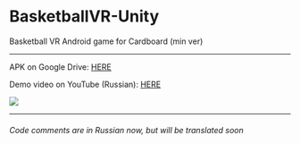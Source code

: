 # BasketballVR-Unity
Basketball VR Android game for Cardboard (min ver)

------------


APK on Google Drive: [HERE](https://drive.google.com/file/d/1kyGL-8jwN7rCES6J_BxxJcSZWqtZr3HM/view?usp=sharing "HERE")

Demo video on YouTube (Russian): [HERE](https://youtu.be/tEMHK-6BDwg "HERE")

![](https://github.com/giantdem/BasketballVR-Unity/blob/master/RM_screenshot.jpg?raw=true)

------------


###### Code comments are in Russian now, but will be translated soon
